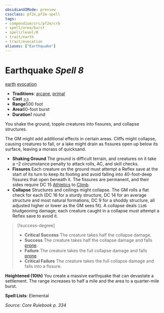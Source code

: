 ```yaml
---
obsidianUIMode: preview
cssclass: pf2e,pf2e-spell
tags:
- compendium/src/pf2e/crb
- spell/area/burst
- spell/level/8
- trait/earth
- trait/evocation
aliases: ["Earthquake"]
---
```

# Earthquake *Spell 8*   
[earth](rules/traits/earth.md)  [evocation](rules/traits/evocation.md)  

- **Traditions**: [arcane](rules/traits/arcane.md), [primal](rules/traits/primal.md)
- **Cast** [>>](rules/core-rulebook/chapter-9-playing-the-game.md#Actions "Two-Action") 
- **Range**500 foot
- **Area**60-foot burst
- **Duration**1 round

You shake the ground, topple creatures into fissures, and collapse structures.

The GM might add additional effects in certain areas. Cliffs might collapse, causing creatures to fall, or a lake might drain as fissures open up below its surface, leaving a morass of quicksand.

- **Shaking Ground** The ground is difficult terrain, and creatures on it take a –2 circumstance penalty to attack rolls, AC, and skill checks.
- **Fissures** Each creature on the ground must attempt a Reflex save at the start of its turn to keep its footing and avoid falling into 40-foot-deep fissures that open beneath it. The fissures are permanent, and their sides require DC 15 [Athletics](compendium/skills.md#Athletics) to [Climb](rules/actions/climb.md).
- **Collapse** Structures and ceilings might collapse. The GM rolls a flat check for each (DC 16 for a sturdy structure, DC 14 for an average structure and most natural formations, DC 9 for a shoddy structure, all adjusted higher or lower as the GM sees fit). A collapse deals `11d6` bludgeoning damage; each creature caught in a collapse must attempt a Reflex save to avoid it.

> [!success-degree] 
> - **Critical Success** The creature takes half the collapse damage.
> - **Success** The creature takes half the collapse damage and falls [prone](rules/conditions.md#Prone).
> - **Failure** The creature takes the full collapse damage and falls [prone](rules/conditions.md#Prone).
> - **Critical Failure** The creature takes the full collapse damage and falls into a fissure.

**Heightened (10th)** You create a massive earthquake that can devastate a settlement. The range increases to half a mile and the area to a quarter-mile burst.

**Spell Lists**: Elemental

*Source: Core Rulebook p. 334*